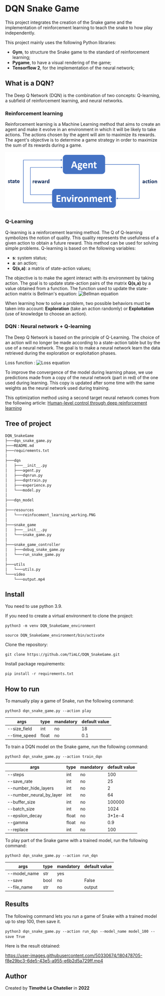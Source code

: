 # DQN Snake Game

This project integrates the creation of the Snake game and the implementation of reinforcement learning to teach the snake to how play independently.

This project mainly uses the following Python libraries:
* **Gym**, to structure the Snake game to the standard of reinforcement learning;
* **Pygame**, to have a visual rendering of the game;
* **Tensorflow 2**, for the implementation of the neural network;

## What is a DQN?

The Deep Q Network (DQN) is the combination of two concepts: Q-learning, a subfield of reinforcement learning, and neural networks.

### Reinforcement learning

Reinforcement learning is a Machine Learning method that aims to create an agent and make it evolve in an environment in which it will be likely to take actions.
The actions chosen by the agent will aim to maximize its rewards.
The agent's objective is to determine a game strategy in order to maximize the sum of its rewards during a game.

<img src="resources/reinfocement_learning_working.PNG" width="600">

### Q-Learning

Q-learning is a reinforcement learning method. The Q of Q-learning symbolizes the notion of quality.
This quality represents the usefulness of a given action to obtain a future reward.
This method can be used for solving simple problems. Q-learning is based on the following variables:
* **s**: system status;
* **a**: an action;
* **Q(s,a)**: a matrix of state-action values;

The objective is to make the agent interact with its environment by taking action.
The goal is to update state-action pairs of the matrix **Q(s,a)** by a value obtained from a function.
The function used to update the state-action matrix is Bellman's equation: ![Bellman equation](https://latex.codecogs.com/svg.image?Q(s,a)&space;=&space;r&space;&plus;&space;ymax_{a'}Q(s',a'))

When learning how to solve a problem, two possible behaviors must be taken into account: **Exploration** (take an action randomly) or **Exploitation** (use of knowledge to choose an action).

### DQN : Neural network + Q-learning

The Deep Q Network is based on the principle of Q-Learning. The choice of an action will no longer be made according to a state-action table but by the use of a neural network.
The goal is to make a neural network learn the data retrieved during the exploration or exploitation phases.

Loss function : <img src="https://latex.codecogs.com/svg.image?L&space;=&space;\mathbb{E}[({\color{Red}&space;r&plus;ymaxQ_{a'}(s',a')}-Q(s,a))^{2}]" title="Loss equation" />

To improve the convergence of the model during learning phase, we use predictions made from a copy of the neural network (part in red) of the one used during learning.
This copy is updated after some time with the same weights as the neural network used during training.

This optimization method using a second target neural network comes from the following article: [Human-level control through deep reinforcement learning](https://storage.googleapis.com/deepmind-media/dqn/DQNNaturePaper.pdf)

## Tree of project

```
DQN_SnakeGame
├───dqn_snake_game.py
├───README.md
├───requirements.txt
│
├───dqn
│   ├───__init__.py
│   ├───agent.py
│   ├───dqnrun.py
│   ├───dqntrain.py
│   ├───experience.py
│   └───model.py
│
├───dqn_model
│
├───resources
│   └───reinfocement_learning_working.PNG
│
├───snake_game
│   ├───__init__.py
│   └───snake_game.py
│
├───snake_game_controller
│   ├───debug_snake_game.py
│   └───run_snake_game.py
│
├───utils
│   └───utils.py
└───video
    └───output.mp4
```

## Install

You need to use python 3.9.

If you need to create a virtual environment to clone the project:

`python3 -m venv DQN_SnakeGame_environment `

`source DQN_SnakeGame_environment/bin/activate `

Clone the repository:

`git clone https://github.com/TimLC/DQN_SnakeGame.git`

Install package requirements:

`pip install -r requirements.txt `

## How to run

To manually play a game of Snake, run the following command:

`python3 dqn_snake_game.py --action play`

| args         | type  | mandatory | default value |
|--------------|-------|-----------|---------------|
| --size_field | int   | no        | 18            |
| --time_speed | float | no        | 0.1           |

To train a DQN model on the Snake game, run the following command:

`python3 dqn_snake_game.py --action train_dqn`

| args                     | type  | mandatory | default value |
|--------------------------|-------|-----------|---------------|
| --steps                  | int   | no        | 100           |
| --save_rate              | int   | no        | 25            |
| --number_hide_layers     | int   | no        | 2             |
| --number_neural_by_layer | int   | no        | 64            |
| --buffer_size            | int   | no        | 100000        |
| --batch_size             | int   | no        | 1024          |
| --epsilon_decay          | float | no        | 3*1e-4        |
| --gamma                  | float | no        | 0.9           |
| --replace                | int   | no        | 100           |

To play part of the Snake game with a trained model, run the following command:

`python3 dqn_snake_game.py --action run_dqn`

| args                  | type | mandatory | default value |
|-----------------------|------|-----------|---------------|
| --model_name          | str  | yes       |               |
| --save                | bool | no        | False         |
| --file_name           | str  | no        | output        |

## Results

The following command lets you run a game of Snake with a trained model up to step 100, then save it.

`python3 dqn_snake_game.py --action run_dqn --model_name model_100 --save True`

Here is the result obtained:



https://user-images.githubusercontent.com/50330674/180478705-f8e29bc3-6de5-43e5-a955-e6b2d5a729ff.mp4



## Author

Created by **Timothé Le Chatelier** in **2022**

